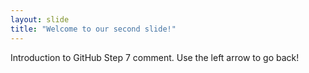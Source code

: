 ```yaml
---
layout: slide
title: "Welcome to our second slide!"
---
```

Introduction to GitHub Step 7 comment.
Use the left arrow to go back!
